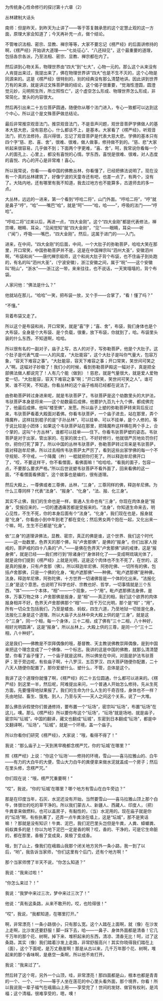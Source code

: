 为传统身心性命修行的探讨第十六章（2）

丛林建制大话头

南师：但是昨天，到昨天为止讲了——等于答复魏承思的这个定慧止观的这一方面，原理大家会知道了；今天再补充一点，做个结论。

不管唯识法相、密宗、显教、禅宗等等，大家不要忘记《楞严经》的后面讲修持的啊，《楞严经》开始讲大道理——“七处征心”、“八还辩见”，这个最重要的道理，包括各宗各派，乃至法相、密宗、显教、禅宗都在内了。

然后讲到心物关系，物理世界由“四大”到“七大”，心物一元的。那么这个从来没有人肯提出来过，我提出来了，佛在物理世界讲“四大”也是不生不灭的，这个心物是同源来的。这是《楞严经》很特别的，别的经典没有那么清楚地讲。因此讲到世界万有的来源，就是讲过文殊菩萨做的结论，这个偈子很重要，“觉海性澄圆，圆澄觉元妙，元明照生所，所立照性亡”，这个虚空怎么形成、物理世界怎么形成，非常简化，里头的内容很大。

然后再引出来二十五位菩萨圆通，随便你从哪个法门进入，专心一致都可以达到这个中心，所以这个是文殊菩萨做总结论。

最后非常推崇观音法门。推崇观音法门，不是音声问题，观世音菩萨学佛做人的基本大慈大悲，没有慈悲心，什么都谈不上，是基本。大家看了《楞严经》，听观音法门，抓方法修持，高兴得很，忘记了观音菩萨是代表大慈大悲。学佛的基本只有四个字“慈、悲、喜、舍”，很难、很难，做人做事，修持做不到的。“慈、悲”大家听起来很容易，几乎做不到；下面两个字更难，“喜、舍”，呵，我常说你看每一个人的面孔上、心里上，都没有喜悦的心情。学东西，喜悦是很难、很难，对人态度的喜悦、内心的开心是非常难！喜心。

所以我常说，你看——看中国的佛教丛林，你看懂了，已经把佛法说明了。现在没有一个真的丛林建筑了，好像宁波的天童寺还有吧，也差一点了，有两个，没有了。大陆内地，还有哪里有我不知道，我去过地方也不能算多，古道师去的多一点。

大丛林，远远的一进来，第一个看到“哼哈二将”，山门外面。“哼哈二将”，“哼”就是鼻子“哼”，“哈”——嘴巴“哈”，就是“呵”——“哈，哈——”，呼吸的法门——“哼哈”。

“哼哈二将”过来以后，再进一点，“四大金刚”。这个“四大金刚”都是代表修法，禅宗噢，眼睛、耳朵，“见闻觉知”就“四大金刚”，“见”——眼睛，耳朵——听（“闻”），呼吸——嘴巴，“四大金刚”。然后，这属于进门的——入门。

进来，在中间，“四大金刚”的后面，中间，一个大肚子的弥勒菩萨，哈哈大笑在那里，开口常笑，中国弥勒菩萨并不是，这是在中国禅宗叫“泗州大圣”，安徽泗州啊，“布袋和尚”——唐代禅宗祖师，这个和尚大肚子背个布袋，也不住庙子到处跑的，有名的叫“泗州大圣”，（宁波安徽），浙江安徽之间，属于“皖”——这个安徽叫“皖山”，“浙水”——浙江这一带，来来往往，也不说话，一天笑嘻嘻的，背个布袋。

人家问他：“佛法是什么？”

他就站在那儿，“哈哈”一笑，把布袋一放，叉个手——合掌了，“看！懂了吗？”

“不懂。”

背着布袋又走了。

所以这个是布袋和尚，开口常笑，就是“喜”字；“喜、舍”，布袋，我们身体也是个大布袋，全身是个大布袋、是个负载，很重，放下布袋，你就到了，哈。布袋里头装的什么东西，不知道啊，哈哈。

所以很有名的一副对子，庙子上写，古人的对子，写弥勒菩萨，他是个大肚子。这个肚子是代表气度——人的风度，“大肚能容”，这个大肚子是叫你气量大，包容万象，“容天下难容之事”。“大肚能容，容天下难容之事；开口常笑，笑世间可笑之人”啊。这幅对子妙极了！我们小的时候，看到弥勒菩萨殿这一幅对子，真是把全部佛法做人都说完了！人有几个能（做到）！慈悲，就是气量很大，就是爱人爱物爱一切，“大肚能容，容天下难容之事”啊；“开口常笑，笑世间可笑之人”。谁可笑、谁不可笑，不知道。你看丛林的这个庙子格局已经都在说法了。

由弥勒菩萨转过身进来呢，就是韦驮菩萨了。韦驮菩萨是这个劫数里头的大护法，韦驮菩萨本身是将来——这个劫数最后成佛，他要护九百九十九个佛，都成佛完了，他最后成佛，他叫“楼至佛”，发愿。所以庙子上塑的弥勒菩萨转来背后反过来，韦驮菩萨看着大殿面对着佛。你看韦驮菩萨，一个庙子进去，站在那里，弄个降魔杵，这样拄到棍子的是“子孙丛林”，可以挂单、可以不挂单，是个人修的，等于说比较是小团体；如果这个韦驮菩萨站在那里，把降魔杵这样横在两个手上，合个掌的，这叫“十方丛林”，谁都可以挂单——住下。你看韦驮菩萨塑的姿态。韦驮菩萨是对于出家，管出家的、在家的居士们，不好好修行，他就很严厉地处罚你打你，把你打死了算了。所以中国的丛林韦驮菩萨，弥勒菩萨转过背来是韦驮菩萨，面对释迦牟尼佛，所以过去相传韦驮菩萨太严厉了，看到这些出家学佛的每一个不守规矩、不守戒，一个降魔（杵）一棍就把你打死了。所以释迦牟尼佛开口了，“哎，不要这样干，你不看僧面，看佛面嘛！”哈哈哈，“看我的面子，包容一点，不要那么要求严格。”所以后世说塑韦驮菩萨不看外面了，回来看佛的这一面，“不看僧面看佛面”。这个故事也是编的，很有道理。

然后大殿上，一尊佛或者三尊佛，丛林，“三身”，三尊同样的佛，释迦牟尼佛。为什么三尊同样？代表“法身”、“报身”、“化身”，“法、报、化三身”。

其实不止佛，我们的生命也是一样，普通人生命也有“三身”，你现在肉体身是“报身”，受报应来的，一切的遭遇痛苦都是受报来的。“法身”，你知道生命来去，明心见性，不生不死，你的本身后面有个“法身”。“化身”，我们现在也是，报身就是“化身”，你看由小到中年到老了都在变化；然后男女两个抱在一起，又化出来一个嘛，呵，生生不已都是“化身”。

依“三身”的道理讲佛法，显教、密宗，真正的佛是谁，这个世界、我们这个时代——这一劫数里，色界天的那个佛，叫“卢舍那佛”，是佛的“报身”。你们出家人授戒的，菩萨戒的四十八条的“卢、”——是佛在色界天“卢舍那佛”讲的戒律，这是“报身佛”，就是已经——我们修行到“除诸身行”身体转化了——变成啊琉璃光体了，就是说你们提到《楞严经》上就是光明，这是这个肉体也不生不死了，在世的，这是真的报身，只有卢舍那（佛）。所以释迦牟尼佛、阿弥陀佛、一切所有的佛，包括卢舍那佛，只是一个佛的化身，“毗卢遮那佛”——种佛。“毗卢遮那佛”是种佛，法身。释迦牟尼佛，阿弥陀佛，十方世界一切诸佛皆是一个体的化出来。“法报化三身”是这个意思。也说明了科学也好、宗教也好、哲学，一切事情就是三个东西，“体”——一个本体，“相”——一个现象，一个“用”。毗卢遮那佛法身佛，是体，万事万物之体；卢舍那佛是报身，是“相”——真正的相，我们这个欲界的肉体报身相并不好，色界天卢舍那佛那个“相”——百千万亿光明，那个是“相”；“用”，所有一切众生包括我们，乃至是蝼虫、蚂蚁，四生六道，乃至地狱一切皆是化身。法报化三身是这个道理。所以大庙子大丛林中央大殿上供的是“三身”，就是这个“三身”，同一个相，每一个身体，三十二相，成了佛有“三十二相，八十种好，相好光明圆满”，这是“报身”。所以丛林上，大殿上供的三尊，是同一个“三十二相，八十种好”。

这是我们——佛教是不崇拜偶像的哦，基督教、天主教说佛教崇拜偶像，是到中国来把这个理念变成了一个佛像、一个标志。我讲的这是中国的佛教，就那么清清楚楚，你看了庙子懂了，一个庙子就是这样。所以佛坐在中间，对面是护法韦驮菩萨；至于旁边呢，有些庙子啊，十八罗汉、五百罗汉、四大菩萨随便你配置，二十八天人随便你配置了，那你爱塑什么、塑什么，不管，总体是这个。

我讲了这个道理你就懂了啊，《楞严经》的二十五位圆通，什么都可以进来的。《楞严经》到这里一半，然后呢，阿难提出来问，一个普通人开始怎么修持，先从生死方面，先要懂得地狱果报了。我们的生命为什么人生的千奇百怪，身体也不一样？先由地狱、畜生、饿鬼、到人，乃至与天——天人之间这个关系，说了一大堆。

那么佛告诉假使你们普通修持，要布置一个“坛场”，密宗叫“坛场”，布置“坛场”在这儿，噢。那么《楞严经》所以要你布这个“坛场”，“坛场”就是场地、就是庙子，密宗叫“坛城”，中国的翻译，藏文也翻成“坛城”，东密到日本翻成“坛场”，都是中文翻译啊，“坛场”，“坛城”，就是一个环境，盖一个庙子。

所以你看你们研究《楞严经》，大家说：“哦，看得不得了！”

我说：“那么庙子上一天到黑早晚都念楞严咒，你的‘坛城’在哪里？”

照《楞严经》上说：“你这个‘坛场’——修持的环境，雪山——喜马拉雅山的、白牛——有力的大白牛的大便，雪山大力白牛的粪便拿来做水泥就盖成一个房子；然后在里头修，念楞严咒。”

你们现在说：“哦，楞严咒重要啊！”

“哎”，我说，“你的‘坛城’在哪里？哪个地方有雪山在白牛旁边？”

那是在印度当年，石灰、水泥还没有开始，当然要雪山——喜马拉雅山顶上那个白牛，体很壮的吃的草干净的。所以我们蒙古人、新疆人、西藏人、印度人，（把）牛粪拿来做燃料，也可以盖房子，有黏性的，（当）水泥用的。现在庙子就是你的“坛场”啊，有些执著了，还弄一点牛粪涂在墙上，这是“坛城”，那不是笑话嘛！？那就是没有知识！牛粪、泥巴，我们泥巴里头岂但是牛粪，人粪、蟑螂粪、蚂蚁粪多的是！你以为地下泥巴一定是香的啊？哎，香的、干净的，可是它生命脏的，都在那里，香极了变成臭，臭极了变成香。

哦，到了山上，像我们在峨眉山我那个闭关地方另外一条小路，我一到了以后，“哟”，我告诉当家师，“你们这里有个后门，还有个地方啊！”

那个当家师愣了半天不说，“你怎么知道？”

我说：“我来过啦！”

“你怎么来过？！”

我说：“我梦中来过三次，梦中来过三次了！”

他说：“真有这条路，从来不敢开的，哎，也险得很！”

“哎”，我说，“我都知道，在哪里打开。”

啊，非常漂亮！一条小路很小，只有那么宽。这个人踏在上面啊，就（像）在沙发上走啊，比沙发还要舒服！脚一踩下去，哈——一鼻子、身体外面都是清香！它几千万年的那个花、树啊，掉下来、堆积起来的东西，清凉、清香无比！呵，过了这条路，其实（像）我们踏着沙发上走路，非常舒服高兴！其实你晓得我们踏在上（面），这个下面呢，是万丈悬崖啊！那是从古以来，几千万年那个花、树啊，堆起来的那个香味啊，是悬空一条啊，所以他不肯打开。

我说：“我来过了”。

然后转了这个弯，另外一个山顶，哇，非常漂亮！那四面都是山，根本也都是青青的一个、一个、一个——等于人坐在莲花的中心里头看外面，那个境界，你看！所以我说我一辈子福气在峨眉山上用——享受完了！世间的发财、做官有权利，是鸿福；这个清福，很难享受的，嗯，噢！


